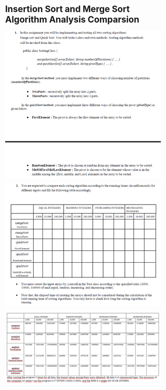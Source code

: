 # Insertion Sort and Merge Sort Algorithm Analysis Comparsion

![banner resmi](https://github.com/emrepiristinee/InsertionSort-MergeSort-AlgorithmAnalysis-Comparison/blob/main/photos/Ekran%20g%C3%B6r%C3%BCnt%C3%BCs%C3%BC%202023-04-17%20100532.png)


![banner resmi](https://github.com/emrepiristinee/InsertionSort-MergeSort-AlgorithmAnalysis-Comparison/blob/main/photos/22.png)



![banner resmi](https://github.com/emrepiristinee/InsertionSort-MergeSort-AlgorithmAnalysis-Comparison/blob/main/photos/Ekran%20g%C3%B6r%C3%BCnt%C3%BCs%C3%BC%202023-04-17%20100448.png)
